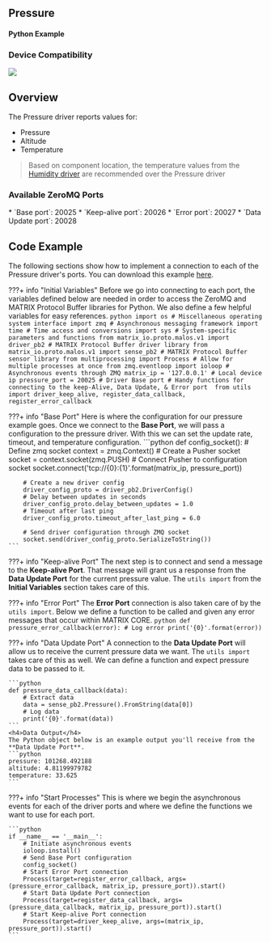 <h2 style="padding-top:0">Pressure</h2>
<h4 style="padding-top:0">Python Example</h4>

### Device Compatibility
<img class="creator-compatibility-icon" src="../../img/creator-icon.svg">

## Overview

The Pressure driver reports values for:

* Pressure
* Altitude
* Temperature

>Based on component location, the temperature values from the [Humidity driver](./humidity) are recommended over the Pressure driver

<h3 style="padding-top:0">Available ZeroMQ Ports</h3>
* `Base port`: 20025
* `Keep-alive port`: 20026
* `Error port`: 20027
* `Data Update port`: 20028

## Code Example
The following sections show how to implement a connection to each of the Pressure driver's ports. You can download this example <a href="https://github.com/matrix-io/matrix-core-examples/blob/master/python/pressure.py" target="_blank">here</a>.

<!-- Initial Variables -->
???+ info "Initial Variables"
    Before we go into connecting to each port, the variables defined below are needed in order to access the ZeroMQ and MATRIX Protocol Buffer libraries for Python. We also define a few helpful variables for easy references.
    ```python
    import os # Miscellaneous operating system interface
    import zmq # Asynchronous messaging framework
    import time # Time access and conversions
    import sys # System-specific parameters and functions
    from matrix_io.proto.malos.v1 import driver_pb2 # MATRIX Protocol Buffer driver library
    from matrix_io.proto.malos.v1 import sense_pb2 # MATRIX Protocol Buffer sensor library
    from multiprocessing import Process # Allow for multiple processes at once
    from zmq.eventloop import ioloop # Asynchronous events through ZMQ
    matrix_ip = '127.0.0.1' # Local device ip
    pressure_port = 20025 # Driver Base port
    # Handy functions for connecting to the keep-Alive, Data Update, & Error port 
    from utils import driver_keep_alive, register_data_callback, register_error_callback
    ```

<!-- Base PORT -->
???+ info "Base Port"
    Here is where the configuration for our pressure example goes. Once we connect to the **Base Port**, we will pass a configuration to the pressure driver. With this we can set the update rate, timeout, and temperature configuration.
    ```python
    def config_socket():
        # Define zmq socket
        context = zmq.Context()
        # Create a Pusher socket
        socket = context.socket(zmq.PUSH)
        # Connect Pusher to configuration socket
        socket.connect('tcp://{0}:{1}'.format(matrix_ip, pressure_port))

        # Create a new driver config
        driver_config_proto = driver_pb2.DriverConfig()
        # Delay between updates in seconds
        driver_config_proto.delay_between_updates = 1.0
        # Timeout after last ping
        driver_config_proto.timeout_after_last_ping = 6.0

        # Send driver configuration through ZMQ socket
        socket.send(driver_config_proto.SerializeToString())
    ```

<!-- Keep-alive PORT -->
???+ info "Keep-alive Port"
    The next step is to connect and send a message to the **Keep-alive Port**. That message will grant us a response from the **Data Update Port** for the current pressure value. The `utils import` from the **Initial Variables** section takes care of this.

<!-- Error PORT -->
???+ info "Error Port"
    The **Error Port** connection is also taken care of by the `utils import`. Below we define a function to be called and given any error messages that occur within MATRIX CORE.
    ```python
    def pressure_error_callback(error):
        # Log error
        print('{0}'.format(error))
    ```

<!-- Data Update PORT -->
???+ info "Data Update Port"
    A connection to the **Data Update Port** will allow us to receive the current pressure data we want. The `utils import` takes care of this as well. We can define a function and expect pressure data to be passed to it.

    ```python
    def pressure_data_callback(data):
        # Extract data
        data = sense_pb2.Pressure().FromString(data[0])
        # Log data 
        print('{0}'.format(data))
    ```
    <h4>Data Output</h4>
    The Python object below is an example output you'll receive from the **Data Update Port**.
    ```python
    pressure: 101268.492188
    altitude: 4.81199979782
    temperature: 33.625
    ```

<!-- Start Process -->
???+ info "Start Processes"
    This is where we begin the asynchronous events for each of the driver ports and where we define the functions we want to use for each port.

    ```python
    if __name__ == '__main__':
        # Initiate asynchronous events
        ioloop.install()
        # Send Base Port configuration 
        config_socket()
        # Start Error Port connection
        Process(target=register_error_callback, args=(pressure_error_callback, matrix_ip, pressure_port)).start()
        # Start Data Update Port connection
        Process(target=register_data_callback, args=(pressure_data_callback, matrix_ip, pressure_port)).start()
        # Start Keep-alive Port connection
        Process(target=driver_keep_alive, args=(matrix_ip, pressure_port)).start()
    ```